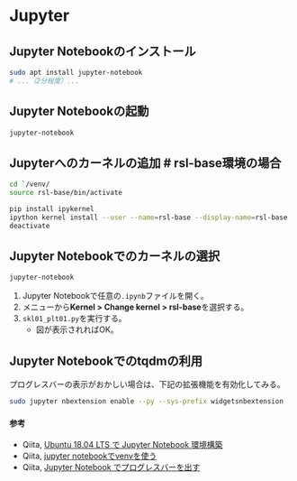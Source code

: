 # Jupyter

## Jupyter Notebookのインストール
```bash
sudo apt install jupyter-notebook
# ...（2分程度）...
```

## Jupyter Notebookの起動
```bash
jupyter-notebook
```

## Jupyterへのカーネルの追加 # rsl-base環境の場合
```bash
cd `/venv/
source rsl-base/bin/activate
```

```bash
pip install ipykernel
ipython kernel install --user --name=rsl-base --display-name=rsl-base
deactivate
```

## Jupyter Notebookでのカーネルの選択
```bash
jupyter-notebook
```

1. Jupyter Notebookで任意の`.ipynb`ファイルを開く。
2. メニューから**Kernel > Change kernel > rsl-base**を選択する。
3. `skl01_plt01.py`を実行する。
   - 図が表示されればOK。

## Jupyter Notebookでのtqdmの利用
プログレスバーの表示がおかしい場合は、下記の拡張機能を有効化してみる。
```bash
sudo jupyter nbextension enable --py --sys-prefix widgetsnbextension
```

#### 参考
- Qiita, [Ubuntu 18.04 LTS で Jupyter Notebook 環境構築](https://qiita.com/zono_0/items/49eb8605ef4d841b2c26)
- Qiita, [jupyter notebookでvenvを使う](https://qiita.com/Gattaca/items/80a5d36673ba2b6ef7f0)
- Qiita, [Jupyter Notebook でプログレスバーを出す](https://qiita.com/halhorn/items/e8aaf5b63f493f038a53)
